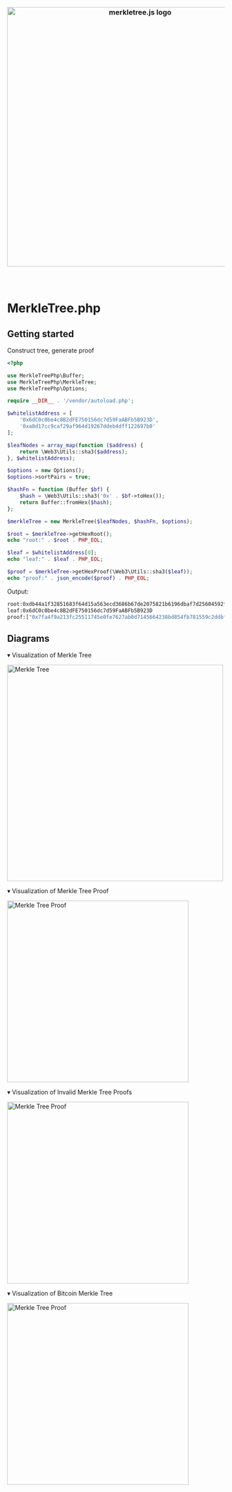 <h3 align="center">
  <br />
  <img src="https://user-images.githubusercontent.com/168240/83951171-85f48c80-a7e4-11ea-896e-529c28ffa18e.png" alt="merkletree.js logo" width="600" />
  <br />
  <br />
  <br />
</h3>

# MerkleTree.php

## Getting started

Construct tree, generate proof

```php
<?php

use MerkleTreePhp\Buffer;
use MerkleTreePhp\MerkleTree;
use MerkleTreePhp\Options;

require __DIR__ . '/vendor/autoload.php';

$whitelistAddress = [
    '0x6dC0c0be4c8B2dFE750156dc7d59FaABFb5B923D',
    '0xa8d17cc9caf29af964d19267ddeb4dff122697b0'
];

$leafNodes = array_map(function ($address) {
    return \Web3\Utils::sha3($address);
}, $whitelistAddress);

$options = new Options();
$options->sortPairs = true;

$hashFn = function (Buffer $bf) {
    $hash = \Web3\Utils::sha3('0x' . $bf->toHex());
    return Buffer::fromHex($hash);
};

$merkleTree = new MerkleTree($leafNodes, $hashFn, $options);

$root = $merkleTree->getHexRoot();
echo "root:" . $root . PHP_EOL;

$leaf = $whitelistAddress[0];
echo "leaf:" . $leaf . PHP_EOL;

$proof = $merkleTree->getHexProof(\Web3\Utils::sha3($leaf));
echo "proof:" . json_encode($proof) . PHP_EOL;

```


Output:

```bash
root:0xdb44a1f32851683f64d15a563ecd3686b67de2075821b6196dbaf7d25604592f
leaf:0x6dC0c0be4c8B2dFE750156dc7d59FaABFb5B923D
proof:["0x7fa4f9a213fc25511745e0fe7627ab0d7145664238bd854fb781559c2ddbf9c4"]
```


## Diagrams

▾ Visualization of Merkle Tree

<img src="https://user-images.githubusercontent.com/168240/43616375-15330c32-9671-11e8-9057-6e61c312c856.png" alt="Merkle Tree" width="500">

▾ Visualization of Merkle Tree Proof

<img src="https://user-images.githubusercontent.com/168240/43616387-27ec860a-9671-11e8-9f3f-0b871a6581a6.png" alt="Merkle Tree Proof" width="420">

▾ Visualization of Invalid Merkle Tree Proofs

<img src="https://user-images.githubusercontent.com/168240/43616398-33e20584-9671-11e8-9f62-9f48ce412898.png" alt="Merkle Tree Proof" width="420">

▾ Visualization of Bitcoin Merkle Tree

<img src="https://user-images.githubusercontent.com/168240/43616417-46d3293e-9671-11e8-81c3-8cdf7f8ddd77.png" alt="Merkle Tree Proof" width="420">

